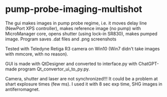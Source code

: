 # pump-probe-imaging-multishot
The gui makes images in pump probe regime, i.e. it moves delay line (NewPort XPS controller), makes reference image (no pump) with MicroManager core, opens shutter (using lock-in SR830), makes pumped image. Program saves .dat files and .png screenshots

Tested with Teledyne Retiga R3 camera on Win10 (Win7 didn't take images with mmcore, with no reason).

GUI is made with QtDesigner and converted to interface.py with ChatGPT-made program Qt_convertor_ui_to_py.py.

Camera, shutter and laser are not synchronized!!! It could be a problem at shart explosure times (few ms). I used it with 8 sec exp time, SHG images in antiferromagnet. 
